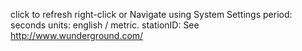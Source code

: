click to refresh
right-click or Navigate using System Settings
	period: seconds
	units: english / metric.
	stationID: See http://www.wunderground.com/
